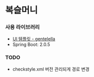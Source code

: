 복슬머니
================================================== 

### 사용 라이브러리
* [UI 템플릿 - gentelella](https://github.com/puikinsh/gentelella)
* Spring Boot: 2.0.5


### TODO
- checkstyle.xml 버전 관리되게 경로 변경